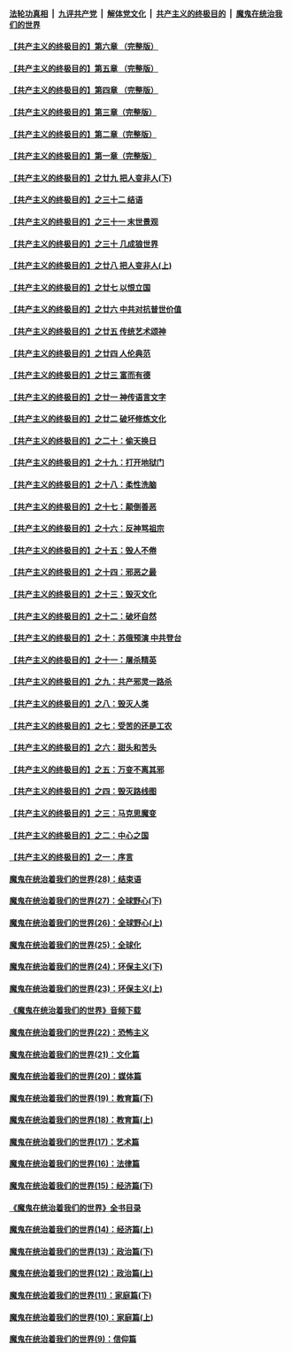 ####  [法轮功真相](../../../../basic/blob/master/README.md?t=06260131) &nbsp;|&nbsp; [九评共产党](../../../../9ping.md/blob/master/README.md?t=06260131) &nbsp;|&nbsp; [解体党文化](../../../../jtdwh.md/blob/master/README.md?t=06260131)  &nbsp;|&nbsp; [共产主义的终极目的](../../../../gczydzjmd.md/blob/master/README.md?t=06260131) &nbsp;|&nbsp; [魔鬼在统治我们的世界](../../../../mgztzwmdsj.md/blob/master/README.md?t=06260131) 

#### [【共产主义的终极目的】第六章 （完整版）](../pages/nsc422/n11428913.md?t=06260131) 

#### [【共产主义的终极目的】第五章 （完整版）](../pages/nsc422/n11428912.md?t=06260131) 

#### [【共产主义的终极目的】第四章 （完整版）](../pages/nsc422/n11428907.md?t=06260131) 

#### [【共产主义的终极目的】第三章（完整版）](../pages/nsc422/n11428848.md?t=06260131) 

#### [【共产主义的终极目的】第二章（完整版）](../pages/nsc422/n11428831.md?t=06260131) 

#### [【共产主义的终极目的】第一章（完整版）](../pages/nsc422/n11417651.md?t=06260131) 

#### [【共产主义的终极目的】之廿九 把人变非人(下)](../pages/nsc422/n11344140.md?t=06260131) 

#### [【共产主义的终极目的】之三十二 结语](../pages/nsc422/n11360535.md?t=06260131) 

#### [【共产主义的终极目的】之三十一 末世景观](../pages/nsc422/n11351129.md?t=06260131) 

#### [【共产主义的终极目的】之三十 几成狼世界](../pages/nsc422/n11348280.md?t=06260131) 

#### [【共产主义的终极目的】之廿八 把人变非人(上)](../pages/nsc422/n11340492.md?t=06260131) 

#### [【共产主义的终极目的】之廿七 以恨立国](../pages/nsc422/n11336944.md?t=06260131) 

#### [【共产主义的终极目的】之廿六 中共对抗普世价值](../pages/nsc422/n11324785.md?t=06260131) 

#### [【共产主义的终极目的】之廿五 传统艺术颂神](../pages/nsc422/n11296396.md?t=06260131) 

#### [【共产主义的终极目的】之廿四 人伦典范](../pages/nsc422/n11296397.md?t=06260131) 

#### [【共产主义的终极目的】之廿三 富而有德](../pages/nsc422/n11283598.md?t=06260131) 

#### [【共产主义的终极目的】之廿一 神传语言文字](../pages/nsc422/n11263265.md?t=06260131) 

#### [【共产主义的终极目的】之廿二 破坏修炼文化](../pages/nsc422/n11245728.md?t=06260131) 

#### [【共产主义的终极目的】之二十：偷天换日](../pages/nsc422/n11238846.md?t=06260131) 

#### [【共产主义的终极目的】之十九：打开地狱门](../pages/nsc422/n11206376.md?t=06260131) 

#### [【共产主义的终极目的】之十八：柔性洗脑](../pages/nsc422/n11199994.md?t=06260131) 

#### [【共产主义的终极目的】之十七：颠倒善恶](../pages/nsc422/n11179782.md?t=06260131) 

#### [【共产主义的终极目的】之十六：反神骂祖宗](../pages/nsc422/n11166798.md?t=06260131) 

#### [【共产主义的终极目的】之十五：毁人不倦](../pages/nsc422/n11166792.md?t=06260131) 

#### [【共产主义的终极目的】之十四：邪恶之最](../pages/nsc422/n11150249.md?t=06260131) 

#### [【共产主义的终极目的】之十三：毁灭文化](../pages/nsc422/n11135227.md?t=06260131) 

#### [【共产主义的终极目的】之十二：破坏自然](../pages/nsc422/n11135214.md?t=06260131) 

#### [【共产主义的终极目的】之十：苏俄预演 中共登台](../pages/nsc422/n11118424.md?t=06260131) 

#### [【共产主义的终极目的】之十一：屠杀精英](../pages/nsc422/n11118442.md?t=06260131) 

#### [【共产主义的终极目的】之九：共产邪灵一路杀](../pages/nsc422/n11114139.md?t=06260131) 

#### [【共产主义的终极目的】之八：毁灭人类](../pages/nsc422/n11108503.md?t=06260131) 

#### [【共产主义的终极目的】之七：受苦的还是工农](../pages/nsc422/n11101809.md?t=06260131) 

#### [【共产主义的终极目的】之六：甜头和苦头](../pages/nsc422/n11096971.md?t=06260131) 

#### [【共产主义的终极目的】之五：万变不离其邪](../pages/nsc422/n11091285.md?t=06260131) 

#### [【共产主义的终极目的】之四：毁灭路线图](../pages/nsc422/n11086284.md?t=06260131) 

#### [【共产主义的终极目的】之三：马克思魔变](../pages/nsc422/n11061941.md?t=06260131) 

#### [【共产主义的终极目的】之二：中心之国](../pages/nsc422/n11047728.md?t=06260131) 

#### [【共产主义的终极目的】之一：序言](../pages/nsc422/n11086077.md?t=06260131) 

#### [魔鬼在统治着我们的世界(28)：结束语](../pages/nsc422/n10936246.md?t=06260131) 

#### [魔鬼在统治着我们的世界(27)：全球野心(下)](../pages/nsc422/n10928319.md?t=06260131) 

#### [魔鬼在统治着我们的世界(26)：全球野心(上)](../pages/nsc422/n10900318.md?t=06260131) 

#### [魔鬼在统治着我们的世界(25)：全球化](../pages/nsc422/n10788205.md?t=06260131) 

#### [魔鬼在统治着我们的世界(24)：环保主义(下)](../pages/nsc422/n10695307.md?t=06260131) 

#### [魔鬼在统治着我们的世界(23)：环保主义(上)](../pages/nsc422/n10688613.md?t=06260131) 

#### [《魔鬼在统治着我们的世界》音频下载](../pages/nsc422/n10635553.md?t=06260131) 

#### [魔鬼在统治着我们的世界(22)：恐怖主义](../pages/nsc422/n10614727.md?t=06260131) 

#### [魔鬼在统治着我们的世界(21)：文化篇](../pages/nsc422/n10597706.md?t=06260131) 

#### [魔鬼在统治着我们的世界(20)：媒体篇](../pages/nsc422/n10586579.md?t=06260131) 

#### [魔鬼在统治着我们的世界(19)：教育篇(下)](../pages/nsc422/n10564808.md?t=06260131) 

#### [魔鬼在统治着我们的世界(18)：教育篇(上)](../pages/nsc422/n10526970.md?t=06260131) 

#### [魔鬼在统治着我们的世界(17)：艺术篇](../pages/nsc422/n10499093.md?t=06260131) 

#### [魔鬼在统治着我们的世界(16)：法律篇](../pages/nsc422/n10485969.md?t=06260131) 

#### [魔鬼在统治着我们的世界(15)：经济篇(下)](../pages/nsc422/n10469975.md?t=06260131) 

#### [《魔鬼在统治着我们的世界》全书目录](../pages/nsc422/n10464261.md?t=06260131) 

#### [魔鬼在统治着我们的世界(14)：经济篇(上)](../pages/nsc422/n10457370.md?t=06260131) 

#### [魔鬼在统治着我们的世界(13)：政治篇(下)](../pages/nsc422/n10448270.md?t=06260131) 

#### [魔鬼在统治着我们的世界(12)：政治篇(上)](../pages/nsc422/n10444576.md?t=06260131) 

#### [魔鬼在统治着我们的世界(11)：家庭篇(下)](../pages/nsc422/n10440961.md?t=06260131) 

#### [魔鬼在统治着我们的世界(10)：家庭篇(上)](../pages/nsc422/n10435448.md?t=06260131) 

#### [魔鬼在统治着我们的世界(9)：信仰篇](../pages/nsc422/n10432159.md?t=06260131) 


